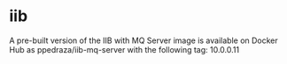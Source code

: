 # iib
A pre-built version of the IIB with MQ Server image is available on Docker Hub as ppedraza/iib-mq-server with the following tag:  10.0.0.11
